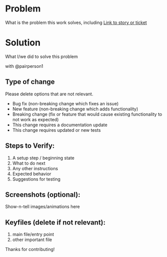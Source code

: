 # Problem

What is the problem this work solves, including
[Link to story or ticket](https://my-tracking-system.url/ticket-number)

# Solution

What I/we did to solve this problem

with @pairperson1

## Type of change

Please delete options that are not relevant.

- Bug fix (non-breaking change which fixes an issue)
- New feature (non-breaking change which adds functionality)
- Breaking change (fix or feature that would cause existing functionality to not work as expected)
- This change requires a documentation update
- This change requires updated or new tests

## Steps to Verify:

1. A setup step / beginning state
1. What to do next
1. Any other instructions
1. Expected behavior
1. Suggestions for testing

## Screenshots (optional):

Show-n-tell images/animations here

## Keyfiles (delete if not relevant):

1. main file/entry point
2. other important file

Thanks for contributing!
